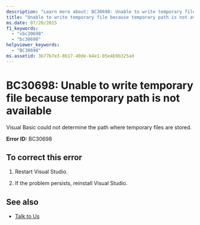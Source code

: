 ```yaml
---
description: "Learn more about: BC30698: Unable to write temporary file because temporary path is not available"
title: "Unable to write temporary file because temporary path is not available"
ms.date: 07/20/2015
f1_keywords:
  - "vbc30698"
  - "bc30698"
helpviewer_keywords:
  - "BC30698"
ms.assetid: 3b77b7e3-8b17-40de-b4e1-05e4b9b325ad
---
```

# BC30698: Unable to write temporary file because temporary path is not available

Visual Basic could not determine the path where temporary files are stored.

 **Error ID:** BC30698

## To correct this error

1. Restart Visual Studio.

2. If the problem persists, reinstall Visual Studio.

## See also

- [Talk to Us](/visualstudio/ide/feedback-options)
